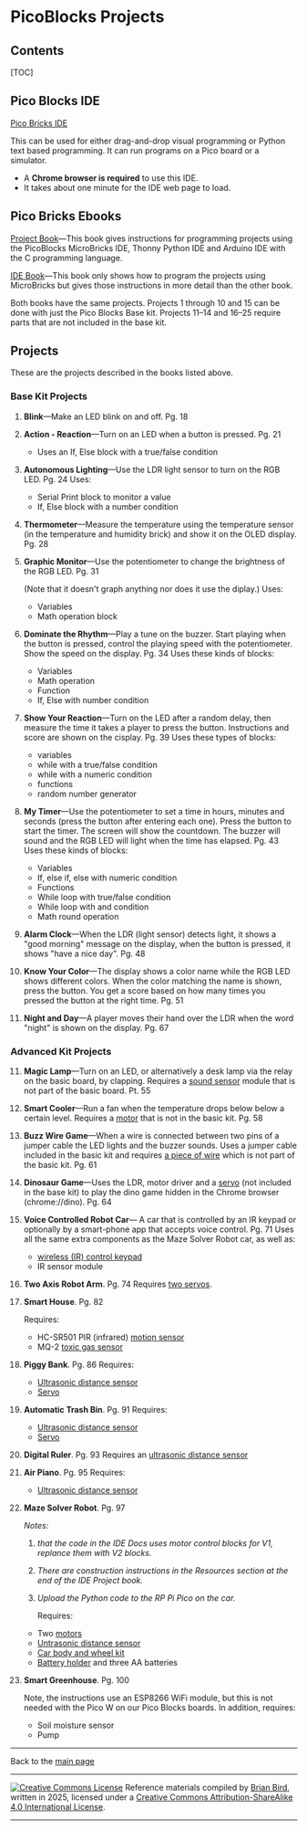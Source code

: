 <h1>PicoBlocks Projects</h1>

<h2>Contents</h2>

[TOC]

## Pico Blocks IDE
[Pico Bricks IDE](https://ide.picobricks.com/verticalblocks.html)

This can be used for either drag-and-drop visual programming or Python text based programming. It can run programs on a Pico board or a simulator.

- A **Chrome browser is required** to use this IDE.
- It takes about one minute for  the IDE web page to load.

## Pico Bricks Ebooks

[Project Book](../Books/project_book_v2_compressed.pdf)&mdash;This book gives instructions for programming projects using the PicoBlocks MicroBricks IDE, Thonny Python IDE and Arduino IDE with the C programming language.

[IDE Book](../Books/WEB-PicoBricks-IDE-ebook-v2_1_compressed.pdf)&mdash;This book only shows how to program the projects using MicroBricks but gives those instructions in more detail than the other book.

Both books have the same projects. Projects 1 through 10 and 15 can be done with just the Pico Blocks Base kit. Projects 11&ndash;14 and 16&ndash;25 require parts that are not included in the base kit.

## Projects

These are the projects described in the books listed above.

### Base Kit Projects

1. **Blink**&mdash;Make an LED blink on and off. Pg. 18

2. **Action - Reaction**&mdash;Turn on an LED when a button is pressed. Pg. 21

   - Uses an If, Else block with a true/false condition

3. **Autonomous Lighting**&mdash;Use the LDR light sensor to turn on the RGB  LED. Pg. 24
   Uses:

   - Serial Print block to monitor a value
   - If, Else block with a number condition

4. **Thermometer**&mdash;Measure the temperature using the temperature sensor (in the temperature and humidity brick) and show it on the OLED display. Pg. 28

5. **Graphic Monitor**&mdash;Use the potentiometer to change the brightness of the RGB LED. Pg. 31

   (Note that it doesn't graph anything nor does it use the diplay.) Uses:

   - Variables
   - Math operation block

6. **Dominate the Rhythm**&mdash;Play a tune on the  buzzer. Start playing when the button is pressed, control the playing speed with the potentiometer. Show the speed on the display. Pg. 34
   Uses these kinds of blocks:

   - Variables
   - Math operation
   - Function
   - If, Else with number condition

7. **Show Your Reaction**&mdash;Turn on the LED after a random delay, then measure the time it takes a player to press the button. Instructions and score are shown on the cisplay. Pg. 39
   Uses these types of blocks:

   - variables 
   - while with a true/false condition
   - while with a numeric condition
   - functions
   - random number generator

8. **My Timer**&mdash;Use the potentiometer to set a time in hours, minutes and seconds (press the button after entering each one). Press the button to start the timer. The screen will show the countdown. The buzzer will sound and the RGB LED will light when the time has elapsed. Pg. 43
   Uses these kinds of blocks:

   - Variables
   - If, else if, else with numeric condition
   - Functions
   - While loop with true/false condition
   - While loop with and condition
   - Math round operation

9. **Alarm Clock**&mdash;When the LDR (light sensor) detects light, it shows a "good morning" message on the display, when the button is pressed, it shows "have a nice day". Pg. 48

10. **Know Your Color**&mdash;The display shows a color name while the RGB LED shows different colors. When the color matching the name is shown, press the button. You get a score based on how many times you pressed the button at the right time. Pg. 51


15. **Night and Day**&mdash;A player moves their hand over the LDR when the word "night" is shown on the display. Pg. 67

### Advanced Kit Projects

11. **Magic Lamp**&mdash;Turn on an LED, or alternatively a desk lamp via the relay on the basic board, by clapping. Requires a <u>sound sensor</u> module that is not part of the basic board. Pt. 55
12. **Smart Cooler**&mdash;Run a fan when the  temperature drops below below a certain level. Requires a <u>motor</u> that is not in the basic kit. Pg. 58
13. **Buzz Wire Game**&mdash;When a wire is connected between two pins of a jumper cable the LED lights and the buzzer sounds. Uses a jumper cable included in the basic kit and requires <u>a piece of wire</u> which is not part of the basic kit. Pg. 61
14. **Dinosaur Game**&mdash;Uses the LDR, motor driver and a <u>servo</u> (not included in the base kit) to play the dino game hidden in the Chrome browser (chrome://dino). Pg. 64


16. **Voice Controlled Robot Car**&mdash; A car that is controlled by an IR keypad or optionally by a smart-phone app that accepts voice control.   Pg. 71
    Uses all the same extra components as the Maze Solver Robot car, as well as:

    -  <u>wireless (IR) control keypad</u>
    - IR sensor module

17. **Two Axis Robot Arm**. Pg. 74
    Requires <u>two servos</u>.

18. **Smart House**. Pg. 82

    Requires:

    -  HC-SR501 PIR (infrared) <u>motion sensor</u>
    - MQ-2 <u>toxic gas sensor</u>

19. **Piggy Bank**. Pg. 86
    Requires:

    - <u>Ultrasonic distance sensor</u>
    - <u>Servo</u>

20. **Automatic Trash Bin**. Pg. 91
    Requires:

    - <u>Ultrasonic distance sensor</u>
    - <u>Servo</u>

21. **Digital Ruler**. Pg. 93
    Requires an <u>ultrasonic distance sensor</u>

22. **Air Piano**. Pg. 95
    Requires:

    - <u>Ultrasonic distance sensor</u>

23. **Maze Solver Robot**. Pg. 97

    *Notes:*

    1. *that the code in the IDE Docs uses motor control blocks for V1, replance them with V2 blocks.*

    2. *There are construction instructions in the Resources section at the end of the IDE Project book.*

    3. *Upload the Python code to the RP Pi Pico on the car.*

       Requires:

    - Two <u>motors</u>
    - <u>Untrasonic distance sensor</u>
    - <u>Car body and wheel kit</u>
    - <u>Battery holder</u> and three AA batteries

24. **Smart Greenhouse**. Pg. 100

    Note, the instructions use an ESP8266 WiFi module, but this is not needed with the Pico W on our Pico Blocks boards. In addition, requires:

    - Soil moisture sensor
    - Pump

---

Back to the [main page](../index.html)

------

[![Creative Commons License](https://i.creativecommons.org/l/by-sa/4.0/88x31.png)](http://creativecommons.org/licenses/by-sa/4.0/) Reference materials compiled by [Brian Bird](https://profbird.dev), written in <time>2025</time>, licensed under a [Creative Commons Attribution-ShareAlike 4.0 International License](http://creativecommons.org/licenses/by-sa/4.0/). 

------------



